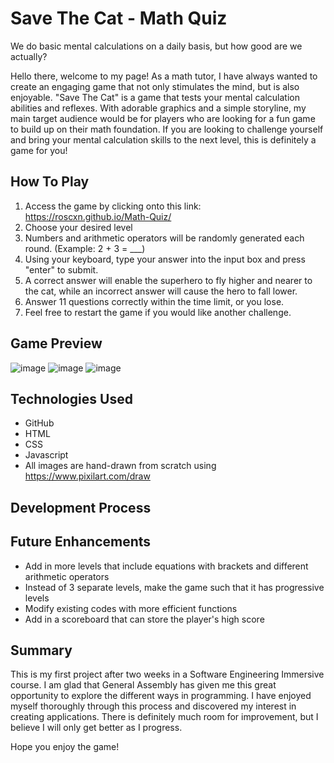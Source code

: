 # Save The Cat - Math Quiz

We do basic mental calculations on a daily basis, but how good are we actually?

Hello there, welcome to my page! As a math tutor, I have always wanted to create an engaging game that not only stimulates the mind, but is also enjoyable. "Save The Cat" is a game that tests your mental calculation abilities and reflexes. With adorable graphics and a simple storyline, my main target audience would be for players who are looking for a fun game to build up on their math foundation. If you are looking to challenge yourself and bring your mental calculation skills to the next level, this is definitely a game for you!

## How To Play

1. Access the game by clicking onto this link: https://roscxn.github.io/Math-Quiz/
2. Choose your desired level
3. Numbers and arithmetic operators will be randomly generated each round. (Example: 2 + 3 = ___)
4. Using your keyboard, type your answer into the input box and press "enter" to submit.
5. A correct answer will enable the superhero to fly higher and nearer to the cat, while an incorrect answer will cause the hero to fall lower.
6. Answer 11 questions correctly within the time limit, or you lose.
7. Feel free to restart the game if you would like another challenge.

## Game Preview

![image](https://user-images.githubusercontent.com/114375385/220553950-f8050853-27e2-4bb8-918a-d6e59762b966.png)
![image](https://user-images.githubusercontent.com/114375385/220553750-8c033d3e-6a2f-4826-927f-5829bc892f2d.png)
![image](https://user-images.githubusercontent.com/114375385/220553214-d67a608f-88c2-4adf-82ea-28feae959ad8.png)


## Technologies Used
* GitHub
* HTML
* CSS
* Javascript 
* All images are hand-drawn from scratch using https://www.pixilart.com/draw

## Development Process




## Future Enhancements

* Add in more levels that include equations with brackets and different arithmetic operators
* Instead of 3 separate levels, make the game such that it has progressive levels 
* Modify existing codes with more efficient functions
* Add in a scoreboard that can store the player's high score

## Summary

This is my first project after two weeks in a Software Engineering Immersive course. I am glad that General Assembly has given me this great opportunity to explore the different ways in programming. I have enjoyed myself thoroughly through this process and discovered my interest in creating applications. There is definitely much room for improvement, but I believe I will only get better as I progress. 

Hope you enjoy the game!
